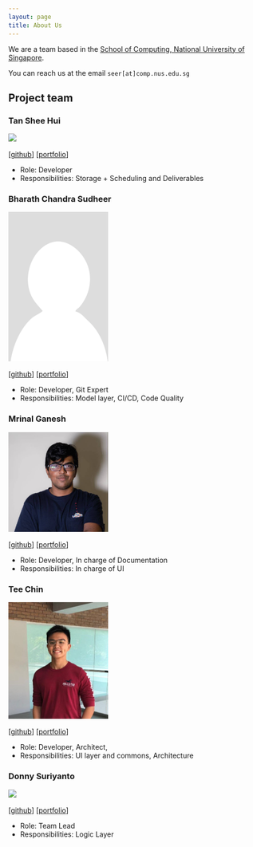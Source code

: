 ```yaml
---
layout: page
title: About Us
---
```


We are a team based in the [School of Computing, National University of Singapore](http://www.comp.nus.edu.sg).

You can reach us at the email `seer[at]comp.nus.edu.sg`

## Project team

### Tan Shee Hui

<img src="images/sheehui.png" width="200px">

[[github](https://github.com/sheehui)]
[[portfolio](team/sheehui.md)]

* Role: Developer
* Responsibilities: Storage + Scheduling and Deliverables

### Bharath Chandra Sudheer

<img src="images/bharathcs.png" alt="Bharath" width="200px">

[[github](http://github.com/bharathcs)]
[[portfolio](team/bharathcs.md)]

* Role: Developer, Git Expert
* Responsibilities: Model layer, CI/CD, Code Quality

### Mrinal Ganesh

<img src="images/mrinal.png" width="200px">

[[github](http://github.com/mrmrinal)] [[portfolio](team/mrinal.md)]

* Role: Developer, In charge of Documentation
* Responsibilities: In charge of UI

### Tee Chin

<img src="images/bluntsord.png" width="200px">

[[github](http://github.com/Bluntsord)]
[[portfolio](team/bluntsord.md)]

* Role: Developer, Architect, 
* Responsibilities: UI layer and commons, Architecture

### Donny Suriyanto

<img src="images/donnys57.png" width="200px">

[[github](http://github.com/DonnyS57)]
[[portfolio](team/donny.md)]

* Role: Team Lead
* Responsibilities: Logic Layer
